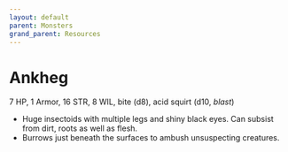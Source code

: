 ```yaml
---
layout: default
parent: Monsters
grand_parent: Resources
---
```


# Ankheg

7 HP, 1 Armor, 16 STR, 8 WIL, bite (d8), acid squirt (d10, _blast_)

- Huge insectoids with multiple legs and shiny black eyes. Can subsist from dirt, roots as well as flesh.
- Burrows just beneath the surfaces to ambush unsuspecting creatures.
